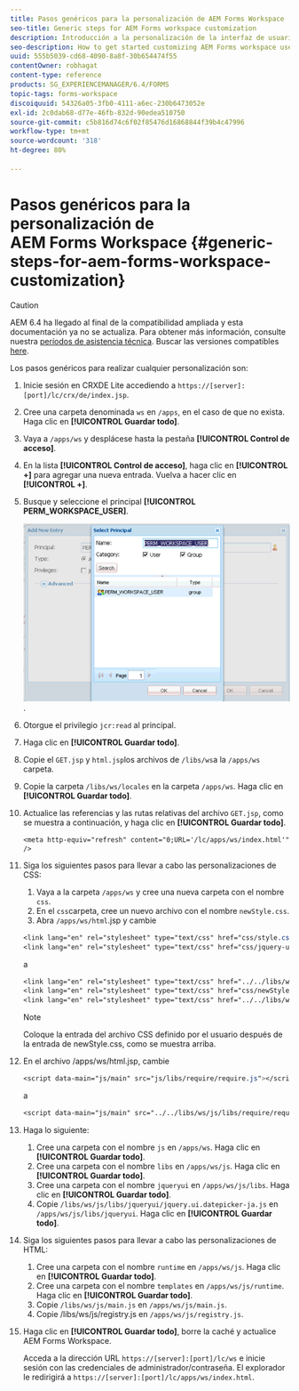 ```yaml
---
title: Pasos genéricos para la personalización de AEM Forms Workspace
seo-title: Generic steps for AEM Forms workspace customization
description: Introducción a la personalización de la interfaz de usuario de AEM Forms Workspace.
seo-description: How to get started customizing AEM Forms workspace user interface.
uuid: 555b5039-cd68-4090-8a8f-30b654474f55
contentOwner: robhagat
content-type: reference
products: SG_EXPERIENCEMANAGER/6.4/FORMS
topic-tags: forms-workspace
discoiquuid: 54326a05-3fb0-4111-a6ec-230b6473052e
exl-id: 2c0dab68-d77e-46fb-832d-90edea510750
source-git-commit: c5b816d74c6f02f85476d16868844f39b4c47996
workflow-type: tm+mt
source-wordcount: '318'
ht-degree: 80%

---
```


# Pasos genéricos para la personalización de AEM Forms Workspace {#generic-steps-for-aem-forms-workspace-customization}

>[!CAUTION]
>
>AEM 6.4 ha llegado al final de la compatibilidad ampliada y esta documentación ya no se actualiza. Para obtener más información, consulte nuestra [períodos de asistencia técnica](https://helpx.adobe.com/es/support/programs/eol-matrix.html). Buscar las versiones compatibles [here](https://experienceleague.adobe.com/docs/).

Los pasos genéricos para realizar cualquier personalización son:

1. Inicie sesión en CRXDE Lite accediendo a `https://[server]:[port]/lc/crx/de/index.jsp`.
1. Cree una carpeta  denominada `ws` en `/apps`, en el caso de que no exista. Haga clic en **[!UICONTROL Guardar todo]**.
1. Vaya a `/apps/ws` y desplácese hasta la pestaña **[!UICONTROL Control de acceso]**.
1. En la lista **[!UICONTROL Control de acceso]**, haga clic en **[!UICONTROL +]** para agregar una nueva entrada. Vuelva a hacer clic en **[!UICONTROL +]**.
1. Busque y seleccione el principal **[!UICONTROL PERM_WORKSPACE_USER]**.

   ![Seleccione el principal PERM_WORKSPACE_USER como parte de los pasos genéricos para personalizar HTML Workspace](assets/perm_workspace_user.png).

1. Otorgue el privilegio `jcr:read` al principal.
1. Haga clic en **[!UICONTROL Guardar todo]**.
1. Copie el `GET.jsp` y `html.jsp`los archivos de `/libs/ws`a la `/apps/ws` carpeta.
1. Copie la carpeta `/libs/ws/locales` en la carpeta `/apps/ws`. Haga clic en **[!UICONTROL Guardar todo]**.
1. Actualice las referencias y las rutas relativas del archivo `GET.jsp`, como se muestra a continuación, y haga clic en **[!UICONTROL Guardar todo]**.

   ```
   <meta http-equiv="refresh" content="0;URL='/lc/apps/ws/index.html'" />
   ```

1. Siga los siguientes pasos para llevar a cabo las personalizaciones de CSS:

   1. Vaya a la carpeta `/apps/ws` y cree una nueva carpeta con el nombre `css`.
   1. En el `css`carpeta, cree un nuevo archivo con el nombre `newStyle.css`.
   1. Abra `/apps/ws/html`.jsp y cambie

   ```css
   <link lang="en" rel="stylesheet" type="text/css" href="css/style.css" />
   <link lang="en" rel="stylesheet" type="text/css" href="css/jquery-ui.css"/>
   ```

   a

   ```css
   <link lang="en" rel="stylesheet" type="text/css" href="../../libs/ws/css/style.css" />
   <link lang="en" rel="stylesheet" type="text/css" href="css/newStyle.css" />
   <link lang="en" rel="stylesheet" type="text/css" href="../../libs/ws/css/jquery-ui.css"/>
   ```

   >[!NOTE]
   >
   >Coloque la entrada del archivo CSS definido por el usuario después de la entrada de newStyle.css, como se muestra arriba.

1. En el archivo /apps/ws/html.jsp, cambie

   ```css
   <script data-main="js/main" src="js/libs/require/require.js"></script>
   ```

   a

   ```css
   <script data-main="js/main" src="../../libs/ws/js/libs/require/require.js"></script>
   ```

1. Haga lo siguiente:

   1. Cree una carpeta con el nombre `js` en `/apps/ws`. Haga clic en **[!UICONTROL Guardar todo]**.
   1. Cree una carpeta con el nombre `libs` en `/apps/ws/js`. Haga clic en **[!UICONTROL Guardar todo]**.
   1. Cree una carpeta con el nombre `jqueryui` en `/apps/ws/js/libs`. Haga clic en **[!UICONTROL Guardar todo]**.
   1. Copie `/libs/ws/js/libs/jqueryui/jquery.ui.datepicker-ja.js` en `/apps/ws/js/libs/jqueryui`. Haga clic en **[!UICONTROL Guardar todo]**.

1. Siga los siguientes pasos para llevar a cabo las personalizaciones de HTML:

   1. Cree una carpeta con el nombre `runtime` en `/apps/ws/js`. Haga clic en **[!UICONTROL Guardar todo]**.
   1. Cree una carpeta con el nombre `templates` en `/apps/ws/js/runtime`. Haga clic en **[!UICONTROL Guardar todo]**.
   1. Copie `/libs/ws/js/main.js` en `/apps/ws/js/main.js`.
   1. Copie /libs/ws/js/registry.js en `/apps/ws/js/registry.js`.

1. Haga clic en **[!UICONTROL Guardar todo]**, borre la caché y actualice AEM Forms Workspace.

   Acceda a la dirección URL `https://[server]:[port]/lc/ws` e inicie sesión con las credenciales de administrador/contraseña. El explorador le redirigirá a `https://[server]:[port]/lc/apps/ws/index.html`.
